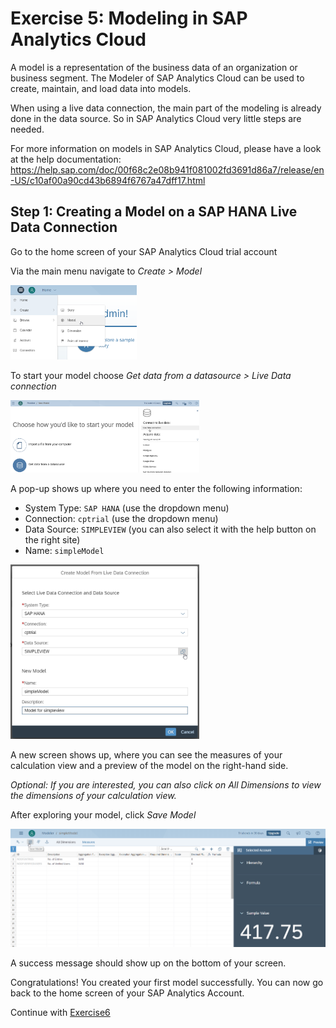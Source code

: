 # Exercise 5: Modeling in SAP Analytics Cloud

A model is a representation of the business data of an organization or business segment. The Modeler of SAP Analytics Cloud can be used to create, maintain, and load data into models.

When using a live data connection, the main part of the modeling is already done in the data source. So in SAP Analytics Cloud very little steps are needed.

For more information on models in SAP Analytics Cloud, please have a look at the help documentation: https://help.sap.com/doc/00f68c2e08b941f081002fd3691d86a7/release/en-US/c10af00a90cd43b6894f6767a47dff17.html

## Step 1: Creating a Model on a SAP HANA Live Data Connection

Go to the home screen of your SAP Analytics Cloud trial account

Via the main menu navigate to *Create > Model*

<img src="img/home-create.png" alt="home-create" width="40%">

To start your model choose *Get data from a datasource > Live Data connection*

<img src="img/liveData.png" alt="liveData" width="60%">

A pop-up shows up where you need to enter the following information:
- System Type: `SAP HANA` (use the dropdown menu)
- Connection: `cptrial` (use the dropdown menu)
- Data Source: `SIMPLEVIEW` (you can also select it with the help button on the right site)
- Name: `simpleModel`

<img src="img/createModel.png" alt="creteModel" width="60%">

A new screen shows up, where you can see the measures of your calculation view and a preview of the model on the right-hand side.

*Optional: If you are interested, you can also click on All Dimensions to view the dimensions of your calculation view.*

After exploring your model, click *Save Model*

<img src="img/model.png" alt="model" width="100%">

A success message should show up on the bottom of your screen.

Congratulations! You created your first model successfully. You can now go back to the home screen of your SAP Analytics Account.

Continue with [Exercise6](../exercise6/README.md)
